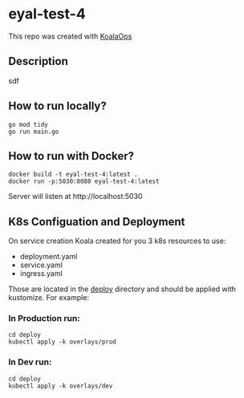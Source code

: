 # eyal-test-4

This repo was created with [KoalaOps](https://app.koalaops.com/)

## Description

sdf

## How to run locally?

```
go mod tidy
go run main.go
```

## How to run with Docker?

```
docker build -t eyal-test-4:latest .
docker run -p:5030:8080 eyal-test-4:latest
```

Server will listen at http://localhost:5030

## K8s Configuation and Deployment

On service creation Koala created for you 3 k8s resources to use:

- deployment.yaml
- service.yaml
- ingress.yaml

Those are located in the [deploy](deploy) directory and should be applied with kustomize. For example:

### In Production run: 

```
cd deploy
kubectl apply -k overlays/prod
```

### In Dev run: 

```
cd deploy
kubectl apply -k overlays/dev
```


